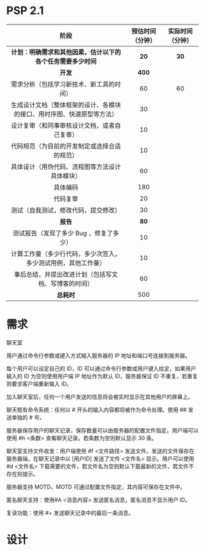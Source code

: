 # PSP 2.1

| 阶段 | 预估时间（分钟） | 实际时间（分钟）|
| :-: | :-: | :-: |
| **计划：明确需求和其他因素，估计以下的各个任务需要多少时间** | **20** | **30** |
| **开发** | **400** |  |
| 需求分析（包括学习新技术、新工具的时间） | 60 | 60 |
| 生成设计文档（整体框架的设计、各模块的接口、用时序图、快速原型等方法） | 30 |  |
| 设计复审（和同事审核设计文档，或者自己复审） | 10 |  |
| 代码规范（为目前的开发制定或选择合适的规范） | 10 |  |
| 具体设计（用伪代码、流程图等方法设计具体模块） | 60 |  |
| 具体编码 | 180 |  |
| 代码复审 | 20 |  |
| 测试（自我测试，修改代码，提交修改） | 30 |  |
| **报告** | **80** |  |
| 测试报告（发现了多少 Bug ，修复了多少） | 10 |  |
| 计算工作量（多少行代码，多少次签入，多少测试用例，其他工作量） | 10 |  |
| 事后总结，并提出改进计划（包括写文档、写博客的时间） | 60 |  |
| **总耗时** | 500 |  |

# 需求

聊天室

用户通过命令行参数或键入方式输入服务器的 IP 地址和端口号连接到服务器。

每个用户可以设定自己的 ID，ID 可以通过命令行参数或用户键入给定，如果用户输入的 ID 为空则使用用户端 IP 地址作为默认 ID，服务器保证 ID 不重复，若重复则要求客户端重新输入 ID。

加入聊天室后，任何一个用户发送的信息将会被实时显示在其他用户的屏幕上。

聊天框有命令系统：任何以 # 开头的输入内容都将被作为命令处理。使用 ## 发送单独的 # 号。

服务器保存用户的聊天记录，保存数量可以由服务器的配置文件指定。用户端可以使用 #h <条数> 查看聊天记录。若条数为空则默认显示 30 条。

聊天室支持文件收发：用户端使用 #f <文件路径> 发送文件。发送的文件保存在服务器端，在聊天记录中以 [用户ID] 发送了文件 <文件名> 显示。用户可以使用 #d <文件名> 下载需要的文件，若文件名为空则默认下载最新的文件，若文件不存在则提示。

服务器支持 MOTD，MOTD 可通过配置文件指定，其内容可保存在文件中。

匿名聊天支持：使用#A <消息内容> 发送匿名消息，匿名消息不显示用户 ID。

复读功能：使用 #+ 发送聊天记录中的最后一条消息。

# 设计
